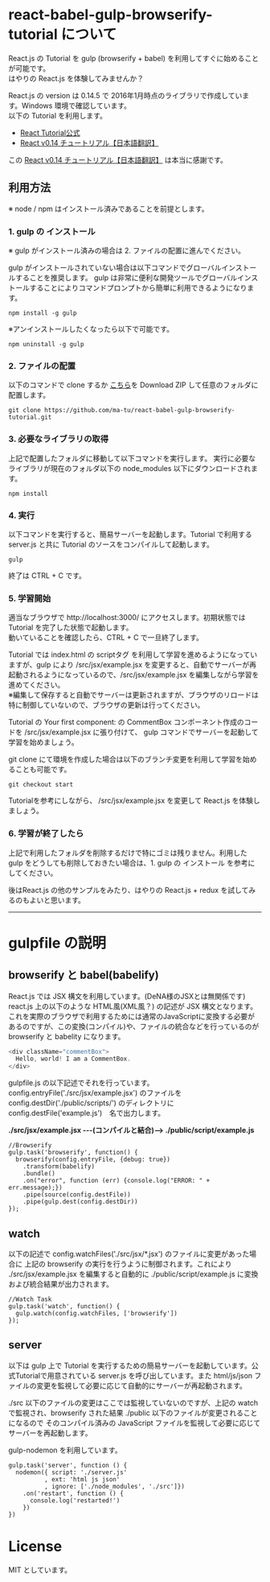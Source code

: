# react-babel-gulp-browserify-tutorial について

React.js の Tutorial を gulp (browserify + babel) を利用してすぐに始めることが可能です。  
はやりの React.js を体験してみませんか？

React.js の version は 0.14.5 で 2016年1月時点のライブラリで作成しています。Windows 環境で確認しています。  
以下の Tutorial を利用します。

* [React Tutorial公式](https://facebook.github.io/react/docs/tutorial.html)
* [React v0.14 チュートリアル【日本語翻訳】](http://mae.chab.in/archives/2762)

この [React v0.14 チュートリアル【日本語翻訳】](http://mae.chab.in/archives/2762) は本当に感謝です。

## 利用方法
※ node / npm はインストール済みであることを前提とします。

### 1. gulp の インストール
※ gulp がインストール済みの場合は 2. ファイルの配置に進んでください。  

gulp がインストールされていない場合は以下コマンドでグローバルインストールすることを推奨します。
gulp は非常に便利な開発ツールでグローバルインストールすることによりコマンドプロンプトから簡単に利用できるようになります。

```
npm install -g gulp
```

※アンインストールしたくなったら以下で可能です。
```
npm uninstall -g gulp
```

### 2. ファイルの配置
以下のコマンドで clone するか [こちら](https://github.com/ma-tu/react-babel-gulp-browserify-tutorial/archive/master.zip)を Download ZIP して任意のフォルダに配置します。
```
git clone https://github.com/ma-tu/react-babel-gulp-browserify-tutorial.git
```

### 3. 必要なライブラリの取得
上記で配置したフォルダに移動して以下コマンドを実行します。
実行に必要なライブラリが現在のフォルダ以下の node_modules 以下にダウンロードされます。

```
npm install
```
### 4. 実行
以下コマンドを実行すると、簡易サーバーを起動します。Tutorial で利用する server.js と共に Tutorial のソースをコンパイルして起動します。

```
gulp
```

終了は CTRL + C です。

### 5. 学習開始

適当なブラウザで http://localhost:3000/ にアクセスします。初期状態では Tutorial を完了した状態で起動します。  
動いていることを確認したら、CTRL + C で一旦終了します。

Tutorial では index.html の scriptタグ を利用して学習を進めるようになっていますが、gulp により /src/jsx/example.jsx を変更すると、自動でサーバーが再起動されるようになっているので、/src/jsx/example.jsx を編集しながら学習を進めてください。  
※編集して保存すると自動でサーバーは更新されますが、ブラウザのリロードは特に制御していないので、ブラウザの更新は行ってください。

Tutorial の Your first component: の CommentBox コンポーネント作成のコードを /src/jsx/example.jsx に張り付けて、 gulp コマンドでサーバーを起動して学習を始めましょう。

git clone にて環境を作成した場合は以下のブランチ変更を利用して学習を始めることも可能です。
```
git checkout start
```

Tutorialを参考にしながら、 /src/jsx/example.jsx を変更して React.js を体験しましょう。

### 6. 学習が終了したら

上記で利用したフォルダを削除するだけで特にゴミは残りません。利用した gulp をどうしても削除しておきたい場合は、1. gulp の インストール を参考にしてください。

後はReact.js の他のサンプルをみたり、はやりの React.js + redux を試してみるのもよいと思います。

---
# gulpfile の説明

## browserify と babel(babelify)

React.js では JSX 構文を利用しています。(DeNA様のJSXとは無関係です)  
react.js 上の以下のような HTML風(XML風？) の記述が JSX 構文となります。これを実際のブラウザで利用するためには通常のJavaScriptに変換する必要があるのですが、この変換(コンパイル)や、ファイルの統合などを行っているのが browserify と babelity になります。
```js
<div className="commentBox">
  Hello, world! I am a CommentBox.
</div>
```

gulpfile.js の以下記述でそれを行っています。config.entryFile('./src/jsx/example.jsx') のファイルを config.destDir('./public/scripts/') のディレクトリに config.destFile('example.js')　名で出力します。  

**./src/jsx/example.jsx ---(コンパイルと結合)--> ./public/script/example.js**

```
//Browserify
gulp.task('browserify', function() {
  browserify(config.entryFile, {debug: true})
    .transform(babelify)
    .bundle()
    .on("error", function (err) {console.log("ERROR: " + err.message);})
    .pipe(source(config.destFile))
    .pipe(gulp.dest(config.destDir))
});
```

## watch

以下の記述で config.watchFiles('./src/jsx/*.jsx') のファイルに変更があった場合に 上記の browserify の実行を行うように制御されます。これにより ./src/jsx/example.jsx を編集すると自動的に ./public/script/example.js に変換および統合結果が出力されます。

```
//Watch Task
gulp.task('watch', function() {
  gulp.watch(config.watchFiles, ['browserify'])
});
```

## server

以下は gulp 上で Tutorial を実行するための簡易サーバーを起動しています。公式Tutorialで用意されている server.js を呼び出しています。また html/js/json ファイルの変更を監視して必要に応じて自動的にサーバーが再起動されます。

./src 以下のファイルの変更はここでは監視していないのですが、上記の watch で監視され、browserify された結果 ./public 以下のファイルが変更されることになるので そのコンパイル済みの JavaScript ファイルを監視して必要に応じてサーバーを再起動します。

gulp-nodemon を利用しています。

```
gulp.task('server', function () {
  nodemon({ script: './server.js'
          , ext: 'html js json'
          , ignore: ['./node_modules', './src']})
    .on('restart', function () {
      console.log('restarted!')
    })
})
```

# License
MIT としています。
